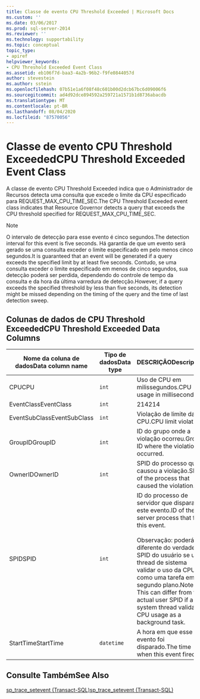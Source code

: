 ```yaml
---
title: Classe de evento CPU Threshold Exceeded | Microsoft Docs
ms.custom: ''
ms.date: 03/06/2017
ms.prod: sql-server-2014
ms.reviewer: ''
ms.technology: supportability
ms.topic: conceptual
topic_type:
- apiref
helpviewer_keywords:
- CPU Threshold Exceeded Event Class
ms.assetid: eb106f7d-baa3-4a2b-96b2-f9fe0844057d
author: stevestein
ms.author: sstein
ms.openlocfilehash: 07b51e1a6f08f48c601b00d2dcb67bc6d09006f6
ms.sourcegitcommit: ad4d92dce894592a259721a1571b1d8736abacdb
ms.translationtype: MT
ms.contentlocale: pt-BR
ms.lasthandoff: 08/04/2020
ms.locfileid: "87570056"
---
```

# <a name="cpu-threshold-exceeded-event-class"></a><span data-ttu-id="c8867-102">Classe de evento CPU Threshold Exceeded</span><span class="sxs-lookup"><span data-stu-id="c8867-102">CPU Threshold Exceeded Event Class</span></span>
  <span data-ttu-id="c8867-103">A classe de evento CPU Threshold Exceeded indica que o Administrador de Recursos detecta uma consulta que excede o limite da CPU especificado para REQUEST_MAX_CPU_TIME_SEC.</span><span class="sxs-lookup"><span data-stu-id="c8867-103">The CPU Threshold Exceeded event class indicates that Resource Governor detects a query that exceeds the CPU threshold specified for REQUEST_MAX_CPU_TIME_SEC.</span></span>  
  
> [!NOTE]  
>  <span data-ttu-id="c8867-104">O intervalo de detecção para esse evento é cinco segundos.</span><span class="sxs-lookup"><span data-stu-id="c8867-104">The detection interval for this event is five seconds.</span></span> <span data-ttu-id="c8867-105">Há garantia de que um evento será gerado se uma consulta exceder o limite especificado em pelo menos cinco segundos.</span><span class="sxs-lookup"><span data-stu-id="c8867-105">It is guaranteed that an event will be generated if a query exceeds the specified limit by at least five seconds.</span></span> <span data-ttu-id="c8867-106">Contudo, se uma consulta exceder o limite especificado em menos de cinco segundos, sua detecção poderá ser perdida, dependendo do controle de tempo da consulta e da hora da última varredura de detecção.</span><span class="sxs-lookup"><span data-stu-id="c8867-106">However, if a query exceeds the specified threshold by less than five seconds, its detection might be missed depending on the timing of the query and the time of last detection sweep.</span></span>  
  
## <a name="cpu-threshold-exceeded-data-columns"></a><span data-ttu-id="c8867-107">Colunas de dados de CPU Threshold Exceeded</span><span class="sxs-lookup"><span data-stu-id="c8867-107">CPU Threshold Exceeded Data Columns</span></span>  
  
|<span data-ttu-id="c8867-108">Nome da coluna de dados</span><span class="sxs-lookup"><span data-stu-id="c8867-108">Data column name</span></span>|<span data-ttu-id="c8867-109">Tipo de dados</span><span class="sxs-lookup"><span data-stu-id="c8867-109">Data type</span></span>|<span data-ttu-id="c8867-110">DESCRIÇÃO</span><span class="sxs-lookup"><span data-stu-id="c8867-110">Description</span></span>|<span data-ttu-id="c8867-111">ID da coluna</span><span class="sxs-lookup"><span data-stu-id="c8867-111">Column ID</span></span>|<span data-ttu-id="c8867-112">Filtrável</span><span class="sxs-lookup"><span data-stu-id="c8867-112">Filterable</span></span>|  
|----------------------|---------------|-----------------|---------------|----------------|  
|<span data-ttu-id="c8867-113">CPU</span><span class="sxs-lookup"><span data-stu-id="c8867-113">CPU</span></span>|`int`|<span data-ttu-id="c8867-114">Uso de CPU em milissegundos.</span><span class="sxs-lookup"><span data-stu-id="c8867-114">CPU usage in milliseconds.</span></span>|<span data-ttu-id="c8867-115">18</span><span class="sxs-lookup"><span data-stu-id="c8867-115">18</span></span>|<span data-ttu-id="c8867-116">Sim</span><span class="sxs-lookup"><span data-stu-id="c8867-116">Yes</span></span>|  
|<span data-ttu-id="c8867-117">EventClass</span><span class="sxs-lookup"><span data-stu-id="c8867-117">EventClass</span></span>|`int`|<span data-ttu-id="c8867-118">214</span><span class="sxs-lookup"><span data-stu-id="c8867-118">214</span></span>|<span data-ttu-id="c8867-119">27</span><span class="sxs-lookup"><span data-stu-id="c8867-119">27</span></span>|<span data-ttu-id="c8867-120">Não</span><span class="sxs-lookup"><span data-stu-id="c8867-120">No</span></span>|  
|<span data-ttu-id="c8867-121">EventSubClass</span><span class="sxs-lookup"><span data-stu-id="c8867-121">EventSubClass</span></span>|`int`|<span data-ttu-id="c8867-122">Violação de limite da CPU.</span><span class="sxs-lookup"><span data-stu-id="c8867-122">CPU limit violation.</span></span>|<span data-ttu-id="c8867-123">21</span><span class="sxs-lookup"><span data-stu-id="c8867-123">21</span></span>|<span data-ttu-id="c8867-124">Sim</span><span class="sxs-lookup"><span data-stu-id="c8867-124">Yes</span></span>|  
|<span data-ttu-id="c8867-125">GroupID</span><span class="sxs-lookup"><span data-stu-id="c8867-125">GroupID</span></span>|`int`|<span data-ttu-id="c8867-126">ID do grupo onde a violação ocorreu.</span><span class="sxs-lookup"><span data-stu-id="c8867-126">Group ID where the violation occurred.</span></span>|<span data-ttu-id="c8867-127">66</span><span class="sxs-lookup"><span data-stu-id="c8867-127">66</span></span>|<span data-ttu-id="c8867-128">Sim</span><span class="sxs-lookup"><span data-stu-id="c8867-128">Yes</span></span>|  
|<span data-ttu-id="c8867-129">OwnerID</span><span class="sxs-lookup"><span data-stu-id="c8867-129">OwnerID</span></span>|`int`|<span data-ttu-id="c8867-130">SPID do processo que causou a violação.</span><span class="sxs-lookup"><span data-stu-id="c8867-130">SPID of the process that caused the violation.</span></span>|<span data-ttu-id="c8867-131">58</span><span class="sxs-lookup"><span data-stu-id="c8867-131">58</span></span>|<span data-ttu-id="c8867-132">Sim</span><span class="sxs-lookup"><span data-stu-id="c8867-132">Yes</span></span>|  
|<span data-ttu-id="c8867-133">SPID</span><span class="sxs-lookup"><span data-stu-id="c8867-133">SPID</span></span>|`int`|<span data-ttu-id="c8867-134">ID do processo de servidor que dispara este evento.</span><span class="sxs-lookup"><span data-stu-id="c8867-134">ID of the server process that fires this event.</span></span><br /><br /> <span data-ttu-id="c8867-135">Observação: poderá ser diferente do verdadeiro SPID do usuário se um thread de sistema validar o uso da CPU como uma tarefa em segundo plano.</span><span class="sxs-lookup"><span data-stu-id="c8867-135">Note: This can differ from the actual user SPID if a system thread validates CPU usage as a background task.</span></span>|<span data-ttu-id="c8867-136">12</span><span class="sxs-lookup"><span data-stu-id="c8867-136">12</span></span>|<span data-ttu-id="c8867-137">Sim</span><span class="sxs-lookup"><span data-stu-id="c8867-137">Yes</span></span>|  
|<span data-ttu-id="c8867-138">StartTime</span><span class="sxs-lookup"><span data-stu-id="c8867-138">StartTime</span></span>|`datetime`|<span data-ttu-id="c8867-139">A hora em que esse evento foi disparado.</span><span class="sxs-lookup"><span data-stu-id="c8867-139">The time when this event fired.</span></span>|<span data-ttu-id="c8867-140">14</span><span class="sxs-lookup"><span data-stu-id="c8867-140">14</span></span>|<span data-ttu-id="c8867-141">Sim</span><span class="sxs-lookup"><span data-stu-id="c8867-141">Yes</span></span>|  
  
## <a name="see-also"></a><span data-ttu-id="c8867-142">Consulte Também</span><span class="sxs-lookup"><span data-stu-id="c8867-142">See Also</span></span>  
 [<span data-ttu-id="c8867-143">sp_trace_setevent &#40;Transact-SQL&#41;</span><span class="sxs-lookup"><span data-stu-id="c8867-143">sp_trace_setevent &#40;Transact-SQL&#41;</span></span>](/sql/relational-databases/system-stored-procedures/sp-trace-setevent-transact-sql)  
  
  
